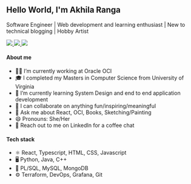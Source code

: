 ## Hello World, I'm Akhila Ranga

Software Engineer | Web development and learning enthusiast | New to technical blogging | Hobby Artist
  
<a href="https://www.linkedin.com/in/akhilaranga">
  <img src="https://img.shields.io/badge/LinkedIn-0077B5?style=for-the-badge&logo=linkedin&logoColor=white" />
</a>
<a href="akhilandeshwari.ranga@gmail.com">
  <img src="https://img.shields.io/badge/Gmail-D14836?style=for-the-badge&logo=gmail&logoColor=white" />
</a>
<a href="https://blog.akhilascache.com">
  <img src="https://img.shields.io/badge/Hashnode-2962FF?style=for-the-badge&logo=hashnode&logoColor=white" />
</a>

#### About me
- 👩‍💻 I’m currently working at Oracle OCI
- 🎓 I completed my Masters in Computer Science from University of Virginia
- 🌱 I’m currently learning System Design and end to end application development
- 👯 I can collaborate on anything fun/inspiring/meaningful
- 💬 Ask me about React, OCI, Books, Sketching/Painting
- 😄 Pronouns: She/Her
- 🧋 Reach out to me on LinkedIn for a coffee chat

#### Tech stack
- ⚛️ React, Typescript, HTML, CSS, Javascript
- 🖥️ Python, Java, C++
- 📂 PL/SQL, MySQL, MongoDB
- ⚙️ Terraform, DevOps, Grafana, Git
